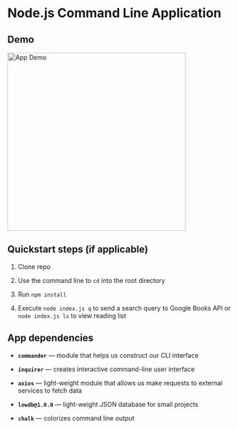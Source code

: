# Node.js Command Line Application

## Demo

<img src="./assets/images/app-demo.gif" alt="App Demo" style="height:400px;"/>

## Quickstart steps (if applicable)

1. Clone repo

2. Use the command line to `cd` into the root directory

3. Run `npm install` 

4. Execute `node index.js q` to send a search query to Google Books API or `node index.js ls` to view reading list


## App dependencies

* **`commander`** ― module that helps us construct our CLI interface

* **`inquirer`** ― creates interactive command-line user interface

* **`axios`** ― light-weight module that allows us make requests to external services to fetch data

* **`lowdb@1.0.0`** ― light-weight JSON database for small projects

* **`chalk`** ― colorizes command line output


